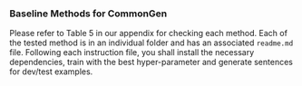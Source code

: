 ### Baseline Methods for CommonGen


Please refer to Table 5 in our appendix for checking each method. 
Each of the tested method is in an individual folder and has an associated `readme.md` file.
Following each instruction file, you shall install the necessary dependencies, train with the best hyper-parameter and generate sentences for dev/test examples.


